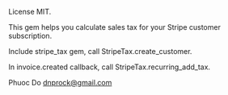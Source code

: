 License MIT.

This gem helps you calculate sales tax for your Stripe customer subscription.

Include stripe_tax gem, call StripeTax.create_customer.

In invoice.created callback, call StripeTax.recurring_add_tax.

Phuoc Do
dnprock@gmail.com